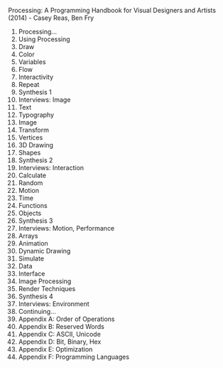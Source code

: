 Processing: A Programming Handbook for Visual Designers and Artists (2014) - Casey Reas, Ben Fry

1. Processing...
2. Using Processing
3. Draw4. Color5. Variables6. Flow
7. Interactivity
8. Repeat9. Synthesis 1
10. Interviews: Image11. Text
12. Typography
13. Image
14. Transform
15. Vertices16. 3D Drawing
17. Shapes
18. Synthesis 2
19. Interviews: Interaction20. Calculate
21. Random
22. Motion
23. Time
24. Functions
25. Objects
26. Synthesis 3
27. Interviews: Motion, Performance28. Arrays29. Animation
30. Dynamic Drawing
31. Simulate32. Data33. Interface34. Image Processing
35. Render Techniques
36. Synthesis 4
37. Interviews: Environment
38. Continuing...
39. Appendix A: Order of Operations40. Appendix B: Reserved Words41. Appendix C: ASCII, Unicode42. Appendix D: Bit, Binary, Hex43. Appendix E: Optimization44. Appendix F: Programming Languages
